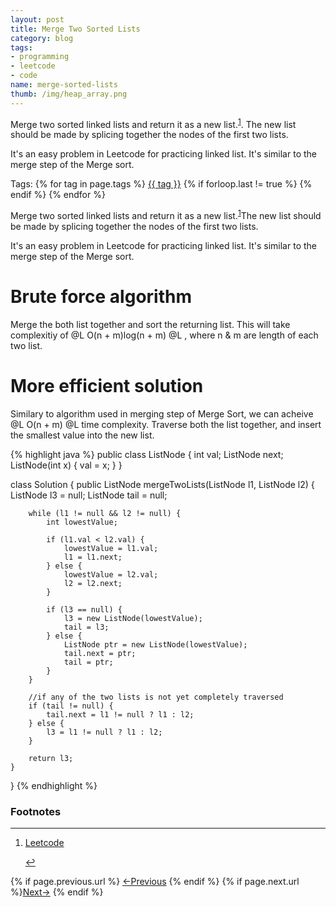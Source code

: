 ```yaml
---
layout: post
title: Merge Two Sorted Lists
category: blog
tags:
- programming
- leetcode
- code
name: merge-sorted-lists
thumb: /img/heap_array.png
---
```


<style type="text/css">
.myheading{font-family:Georgia, "Times New Roman", Times, serif;font-size:24px;margin-top:5px;margin-bottom:0;text-align:center;font-weight:400;color:#222}
.mysubheading{font-family:"Lucida Grande", Tahoma;font-size:10px;font-weight:lighter;font-variant:normal;text-transform:uppercase;color:#666;margin-top:10px;text-align:center!important;letter-spacing:.3em}
</style>


<p>Merge two sorted linked lists and return it as a new list.<sup><a href='#fn:1' rel='footnote'>1</a></sup>. The new list should be made by splicing together the nodes of the first two lists.</p> 

It's an easy problem in Leetcode for practicing linked list. It's similar to the merge step of the Merge sort.
<!-- truncate_here -->
<p>Tags: {% for tag in page.tags %} <a class="mytag" href="/tag/{{ tag }}" title="View posts tagged with &quot;{{ tag }}&quot;">{{ tag }}</a>  {% if forloop.last != true %} {% endif %} {% endfor %} </p>


Merge two sorted linked lists and return it as a new list.<sup><a href='#fn:1' rel='footnote'>1</a></sup>The new list should be made by splicing together the nodes of the first two lists.

It's an easy problem in Leetcode for practicing linked list. It's similar to the merge step of the Merge sort.

# Brute force algorithm

Merge the both list together and sort the returning list.  This will take complexitiy of  @L O(n + m)log(n + m) @L , where n & m are length of each two list.

# More efficient solution

Similary to algorithm used in merging step of Merge Sort, we can acheive @L O(n + m) @L time complexity. Traverse both the list together, and insert the smallest value into the new list.

{% highlight java %}
public class ListNode {
   int val;
   ListNode next;
   ListNode(int x) { val = x; }
}

class Solution {
    public ListNode mergeTwoLists(ListNode l1, ListNode l2) {
        ListNode l3 = null;
        ListNode tail = null;

        while (l1 != null && l2 != null) {
            int lowestValue;

            if (l1.val < l2.val) {
                lowestValue = l1.val;
                l1 = l1.next;
            } else {
                lowestValue = l2.val;
                l2 = l2.next;
            }

            if (l3 == null) {
                l3 = new ListNode(lowestValue);
                tail = l3;
            } else {
                ListNode ptr = new ListNode(lowestValue);
                tail.next = ptr;
                tail = ptr;
            }
        }

        //if any of the two lists is not yet completely traversed
        if (tail != null) {
            tail.next = l1 != null ? l1 : l2;
        } else {
            l3 = l1 != null ? l1 : l2;
        }

        return l3;
    }
}
{% endhighlight %}

<div class='footnotes'><h3>Footnotes</h3><hr />
  <ol>
    <li id='fn:1'>
         <p><a href="https://leetcode.com/problems/merge-two-sorted-lists/" target="_blank">Leetcode</a></p>
         <a href='#fnref:1' rev='footnote'>&#8617;</a>
    </li>

  </ol>
</div>


<nav class="pagination clear" style="padding-bottom:20px;">
{% if page.previous.url %} <a class="prev-item" href="{{page.previous.url}}" title="Previous Post: {{page.previous.title}}">&larr;Previous</a>   {% endif %}  {% if page.next.url %}<a class="next-item" href="{{page.next.url}}" title="Next Post: {{page.next.title}}">Next&rarr;</a>         {% endif %}
</nav>

